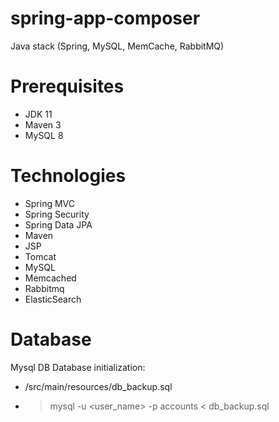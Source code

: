 # spring-app-composer
Java stack (Spring, MySQL, MemCache, RabbitMQ)

# Prerequisites
- JDK 11 
- Maven 3 
- MySQL 8

# Technologies 
- Spring MVC
- Spring Security
- Spring Data JPA
- Maven
- JSP
- Tomcat
- MySQL
- Memcached
- Rabbitmq
- ElasticSearch

# Database
Mysql DB 
Database initialization:
- /src/main/resources/db_backup.sql
- > mysql -u <user_name> -p accounts < db_backup.sql

